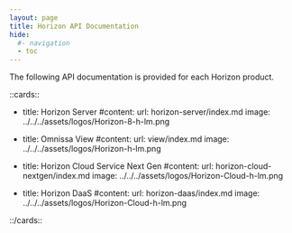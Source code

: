 ```yaml
---
layout: page
title: Horizon API Documentation
hide:
  #- navigation
  - toc
---
```


The following API documentation is provided for each Horizon product.

::cards::

- title: Horizon Server
  #content:
  url: horizon-server/index.md
  image: ../../../assets/logos/Horizon-8-h-lm.png

- title: Omnissa View
  #content:
  url: view/index.md
  image: ../../../assets/logos/Horizon-h-lm.png

- title: Horizon Cloud Service Next Gen
  #content:
  url: horizon-cloud-nextgen/index.md
  image: ../../../assets/logos/Horizon-Cloud-h-lm.png

- title: Horizon DaaS
  #content:
  url: horizon-daas/index.md
  image: ../../../assets/logos/Horizon-Cloud-h-lm.png

::/cards::
